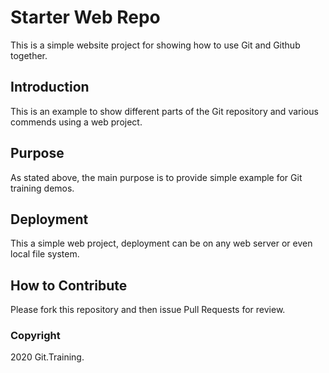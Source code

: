 # Starter Web Repo

This is a simple website project for showing how to use Git and Github together.

## Introduction
This is an example to show different parts of the Git repository and various commends using a web project.
## Purpose

As stated above, the main purpose is to provide simple example for Git training demos.

## Deployment

This a simple web project, deployment can be on any web server or even local file system.

## How to Contribute

Please fork this repository and then issue Pull Requests for review.

### Copyright
2020 Git.Training.
